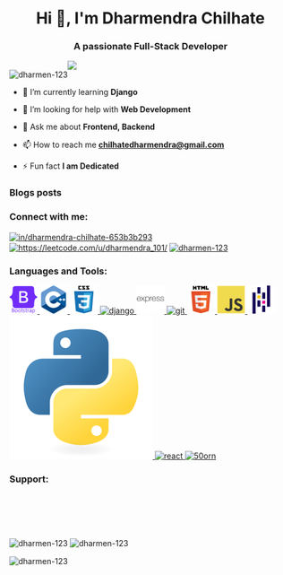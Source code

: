 <h1 align="center">Hi 👋, I'm Dharmendra Chilhate</h1>
<h3 align="center">A passionate Full-Stack Developer</h3>
<img align="right" src="https://camo.githubusercontent.com/4d9f5ecceb711eec6e2018f38a5677dc657c9738d4a65ba3b928c41c0a45b439/68747470733a2f2f6d69726f2e6d656469756d2e636f6d2f6d61782f313336302f302a37513379765349765f7430696f4a2d5a2e676966" width="400px">
<p align="left"> <img src="https://komarev.com/ghpvc/?username=dharmen-123&label=Profile%20views&color=0e75b6&style=flat" alt="dharmen-123" /> </p>

- 🌱 I’m currently learning **Django**

- 🤝 I’m looking for help with **Web Development**

- 💬 Ask me about **Frontend, Backend**

- 📫 How to reach me **chilhatedharmendra@gmail.com**

- ⚡ Fun fact **I am Dedicated**

### Blogs posts
<!-- BLOG-POST-LIST:START -->
<!-- BLOG-POST-LIST:END -->

<h3 align="left">Connect with me:</h3>
<p align="left">
<a href="https://linkedin.com/in/in/dharmendra-chilhate-653b3b293" target="blank"><img align="center" src="https://raw.githubusercontent.com/rahuldkjain/github-profile-readme-generator/master/src/images/icons/Social/linked-in-alt.svg" alt="in/dharmendra-chilhate-653b3b293" height="30" width="40" /></a>
<a href="https://www.leetcode.com/https://leetcode.com/u/dharmendra_101/" target="blank"><img align="center" src="https://raw.githubusercontent.com/rahuldkjain/github-profile-readme-generator/master/src/images/icons/Social/leet-code.svg" alt="https://leetcode.com/u/dharmendra_101/" height="30" width="40" /></a>
<a href="/dharmen-123" target="blank"><img align="center" src="https://raw.githubusercontent.com/rahuldkjain/github-profile-readme-generator/master/src/images/icons/Social/rss.svg" alt="dharmen-123" height="30" width="40" /></a>
</p>

<h3 align="left">Languages and Tools:</h3>
<p align="left"> <a href="https://getbootstrap.com" target="_blank" rel="noreferrer"> <img src="https://raw.githubusercontent.com/devicons/devicon/master/icons/bootstrap/bootstrap-plain-wordmark.svg" alt="bootstrap" width="50" height="50"/> </a> <a href="https://www.w3schools.com/cpp/" target="_blank" rel="noreferrer"> <img src="https://raw.githubusercontent.com/devicons/devicon/master/icons/cplusplus/cplusplus-original.svg" alt="cplusplus" width="50" height="50"/> </a> <a href="https://www.w3schools.com/css/" target="_blank" rel="noreferrer"> <img src="https://raw.githubusercontent.com/devicons/devicon/master/icons/css3/css3-original-wordmark.svg" alt="css3" width="50" height="50"/> </a> <a href="https://www.djangoproject.com/" target="_blank" rel="noreferrer"> <img src="https://cdn.worldvectorlogo.com/logos/django.svg" alt="django" width="50" height="50"/> </a> <a href="https://expressjs.com" target="_blank" rel="noreferrer"> <img src="https://raw.githubusercontent.com/devicons/devicon/master/icons/express/express-original-wordmark.svg" alt="express" width="50" height="50"/> </a> <a href="https://git-scm.com/" target="_blank" rel="noreferrer"> <img src="https://www.vectorlogo.zone/logos/git-scm/git-scm-icon.svg" alt="git" width="50" height="50"/> </a> <a href="https://www.w3.org/html/" target="_blank" rel="noreferrer"> <img src="https://raw.githubusercontent.com/devicons/devicon/master/icons/html5/html5-original-wordmark.svg" alt="html5" width="50" height="50"/> </a> <a href="https://developer.mozilla.org/en-US/docs/Web/JavaScript" target="_blank" rel="noreferrer"> <img src="https://raw.githubusercontent.com/devicons/devicon/master/icons/javascript/javascript-original.svg" alt="javascript" width="50" height="50"/> </a> <a href="https://50pydata.org50 target="_blank" rel="noreferrer"> <img src="https://raw.githubusercontent.com/devicons/devicon/2ae2a900d2f041da66e950e4d48052658d850630/icons/pandas/pandas-original.svg" alt="pandas" width="50" height="50 </a> <a h50="https://www.python.org5 target="_bla5k" rel="noreferrer"> <img src="https://raw.githubusercontent.com/devicons/devicon/master/icons/python/python-original.svg" alt="python" 50h="40" hei50="40"/> </a> <a href="https://reactjs.org/" target="5blank" rel5"noreferrer"> <img src="https://raw5githubuserctent.com/devicons/devicon/master/icons/react/react-original-wordmark.svg" alt="react" 50th="40" he50="40"/> </a> <a href="https://s5aborn.pydata.o5g5" target="_ank" rel="noreferrer"> <img src="https://seaborn.pydata.org/_images/logo-mark-lightbg.svg" alt="50orn" width5040" height="50"/> </a> </p>

<h3 align="left">Support:</h3>
</br>
<p><a href=5https://www.buymeacoffee.c5m/dharme5-123"> <imglign="left" src="https://cdn.buymeacoffee.com/buttons/v2/default-yellow.png" height="50" width="215" alt="dharmen-123" /></a></p><br><br>

<p><img align="left" src="https://github-readme-stats.vercel.app/api/top-langs?username=dharmen-123&show_icons=true&locale=en&layout=compact" alt="dharmen-123" /></p>

<p>&nbsp;<img align=5right" src="https://github-readme-stats.vercel.app/api?username=dharmen-123&show_icons=true&locale=en" alt="dharmen-123" /></p>

<p><img align="center" src="https://github-readme-streak-stats.herokuapp.com/?user=dharmen-123&" alt="dharmen-123" /></p>
